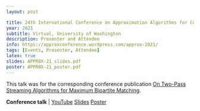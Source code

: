 ```yaml
---
layout: post

title: 24th International Conference on Approximation Algorithms for Combinatorial Optimization Problems (APPROX)
year: 2021
subtitle: Virtual, University of Washington
description: Presenter and Attendee
info: https://approxconference.wordpress.com/approx-2021/
tags: [Events, Presenter, Attendee]
latex: true
slides: APPROX-21_slides.pdf
poster: APPROX-21_poster.pdf
---
```

This talk was for the corresponding conference publication [On Two-Pass Streaming Algorithms for Maximum Bipartite Matching](/publication-On-Two-Pass-Streaming-Algorithms).

<div class="page-tag" style="padding-right: 30px;">
    <span id="Attachments"><strong>Conference talk</strong> | </span>
    <a href="{{ page.video }}" target="_blank" class="tag">YouTube</a>
    <a href="{{site.baseurl}}/assets/attachments/{{ page.slides }}" target="_blank" class="tag">Slides</a>
    <a href="{{site.baseurl}}/assets/attachments/{{ page.poster }}" target="_blank" class="tag">Poster</a>
</div>